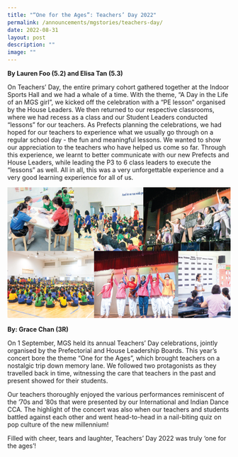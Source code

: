 ```yaml
---
title: "“One for the Ages”: Teachers’ Day 2022"
permalink: /announcements/mgstories/teachers-day/
date: 2022-08-31
layout: post
description: ""
image: ""
---
```

**By Lauren Foo (5.2) and Elisa Tan (5.3)**

On Teachers’ Day, the entire primary cohort gathered together at the Indoor Sports Hall and we had a whale of a time. With the theme, “A Day in the Life of an MGS girl”, we kicked off the celebration with a “PE lesson” organised by the House Leaders. We then returned to our respective classrooms, where we had recess as a class and our Student Leaders conducted “lessons” for our teachers. As Prefects planning the celebrations, we had hoped for our teachers to experience what we usually go through on a regular school day - the fun and meaningful lessons. We wanted to show our appreciation to the teachers who have helped us come so far. Through this experience, we learnt to better communicate with our new Prefects and House Leaders, while leading the P3 to 6 class leaders to execute the “lessons” as well. All in all, this was a very unforgettable experience and a very good learning experience for all of us.


![](/images/Highlights/2022/mgs-teachers-day.png)


**By: Grace Chan (3R)**

On 1 September, MGS held its annual Teachers’ Day celebrations, jointly organised by the Prefectorial and House Leadership Boards. This year’s concert bore the theme “One for the Ages”, which brought teachers on a nostalgic trip down memory lane. We followed two protagonists as they travelled back in time, witnessing the care that teachers in the past and present showed for their students.


Our teachers thoroughly enjoyed the various performances reminiscent of the ’70s and ’80s that were presented by our International and Indian Dance CCA. The highlight of the concert was also when our teachers and students battled against each other and went head-to-head in a nail-biting quiz on pop culture of the new millennium!

Filled with cheer, tears and laughter, Teachers’ Day 2022 was truly ‘one for the ages’!